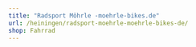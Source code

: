 ```yaml
---
title: "Radsport Möhrle -moehrle-bikes.de"
url: /heiningen/radsport-moehrle-moehrle-bikes-de/
shop: Fahrrad
---
```

